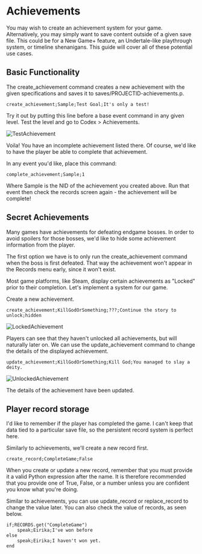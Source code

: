 # Achievements

You may wish to create an achievement system for your game. Alternatively, you may simply want to save content outside of a given save file. This could be for a New Game+ feature, an Undertale-like playthrough system, or timeline shenanigans. This guide will cover all of these potential use cases.

## Basic Functionality

The create_achievement command creates a new achievement with the given specifications and saves it to saves/PROJECTID-achievements.p.

```create_achievement;Sample;Test Goal;It's only a test!```

Try it out by putting this line before a base event command in any given level. Test the level and go to Codex > Achievements.

![TestAchievement](../images/TestAchievement.png)

Voila! You have an incomplete achievement listed there. Of course, we'd like to have the player be able to complete that achievement.

In any event you'd like, place this command:

```complete_achievement;Sample;1```

Where Sample is the NID of the achievement you created above. Run that event then check the records screen again - the achievement will be complete!

## Secret Achievements

Many games have achievements for defeating endgame bosses. In order to avoid spoilers for those bosses, we'd like to hide some achievement information from the player.

The first option we have is to only run the create_achievement command when the boss is first defeated. That way the achievement won't appear in the Records menu early, since it won't exist.

Most game platforms, like Steam, display certain achievements as "Locked" prior to their completion. Let's implement a system for our game.

Create a new achievement.

```create_achievement;KillGodOrSomething;???;Continue the story to unlock;hidden```

![LockedAchievement](../images/LockedAchievement.png)

Players can see that they haven't unlocked all achievements, but will naturally later on. We can use the update_achievement command to change the details of the displayed achievement.

```update_achievement;KillGodOrSomething;Kill God;You managed to slay a deity.```

![UnlockedAchievement](../images/UnlockedAchievement.png)

The details of the achievement have been updated.

## Player record storage

I'd like to remember if the player has completed the game. I can't keep that data tied to a particular save file, so the persistent record system is perfect here.

Similarly to achievements, we'll create a new record first.

```create_record;CompleteGame;False```

When you create or update a new record, remember that you must provide it a valid Python expression after the name. It is therefore recommended that you provide one of True, False, or a number unless you are confident you know what you're doing.

Similar to achievements, you can use update_record or replace_record to change the value later. You can also check the value of records, as seen below.

```
if;RECORDS.get("CompleteGame")
    speak;Eirika;I've won before
else
    speak;Eirika;I haven't won yet.
end
```